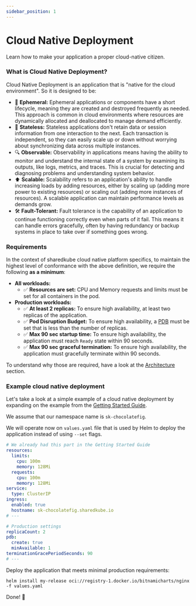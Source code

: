 ```yaml
---
sidebar_position: 1
---
```


# Cloud Native Deployment

Learn how to make your application a proper cloud-native citizen.

### What is Cloud Native Deployment?

Cloud Native Deployment is an application that is "native for the cloud environment". So it is
designed to be:
- 💨 **Ephemeral:** Ephemeral applications or components have a short lifecycle, meaning they are 
created and destroyed frequently as needed. This approach is common in cloud environments where
resources are dynamically allocated and deallocated to manage demand efficiently.
- 🔄 **Stateless:** Stateless applications don't retain data or session information from one
interaction to the next. Each transaction is independent, so they can easily scale up or down 
without worrying about synchronizing data across multiple instances.
- 🔍 **Observable:** Observability in applications means having the ability to monitor and understand
the internal state of a system by examining its outputs, like logs, metrics, and traces. This is
crucial for detecting and diagnosing problems and understanding system behavior.
- ⬆️ **Scalable:** Scalability refers to an application's ability to handle increasing loads by adding
resources, either by scaling up (adding more power to existing resources) or scaling out (adding
more instances of resources). A scalable application can maintain performance levels as demands grow.
- 🛠️ **Fault-Tolerant:** Fault tolerance is the capability of an application to continue functioning
correctly even when parts of it fail. This means it can handle errors gracefully, often by having
redundancy or backup systems in place to take over if something goes wrong.

### Requirements

In the context of sharedkube cloud native platform specifics, to maintain the highest level of
conformance with the above definition, we require the following **as a minimum**:
- **All workloads:**
  - ✅ **Resources are set:** CPU and Memory requests and limits must be set for all containers in the pod.
- **Production workloads:**
  - ✅ **At least 2 replicas:** To ensure high availability, at least two replicas of the application.
  - ✅ **Pod Disruption Budget:** To ensure high availability, a [PDB](https://kubernetes.io/docs/tasks/run-application/configure-pdb/)
must be set that is less than the number of replicas.
  - ✅ **Max 90 sec startup time:** To ensure high availability, the application must reach `Ready` state 
within 90 seconds.
  - ✅ **Max 90 sec graceful termination:** To ensure high availability, the application must gracefully
terminate within 90 seconds.

To understand why those are required, have a look at the [Architecture](../architecture/infrastructure) section.

### Example cloud native deployment

Let's take a look at a simple example of a cloud native deployment by expanding on the example from
the [Getting Started Guide](../getting-started).

We assume that our namespace name is `sk-chocolatefig`.

We will operate now on `values.yaml` file that is used by Helm to deploy the application instead
of using `--set` flags.

```yaml title="values.yaml"
# We already had this part in the Getting Started Guide
resources:
  limits:
    cpu: 100m
    memory: 128Mi
  requests:
    cpu: 100m
    memory: 128Mi
service:
  type: ClusterIP
ingress:
  enabled: true
  hostname: sk-chocolatefig.sharedkube.io
# ---

# Production settings
replicaCount: 2
pdb:
  create: true
  minAvailable: 1
terminationGracePeriodSeconds: 90
# ---
```

Deploy the application that meets minimal production requirements:
```shell
helm install my-release oci://registry-1.docker.io/bitnamicharts/nginx -f values.yaml
```

Done! 🎉
